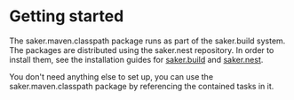 # Getting started

The saker.maven.classpath package runs as part of the saker.build system. The packages are distributed using the saker.nest repository. In order to install them, see the installation guides for [saker.build](root:/saker.build/doc/installation.html) and [saker.nest](root:/saker.nest/doc/installation.html).

You don't need anything else to set up, you can use the saker.maven.classpath package by referencing the contained tasks in it.
